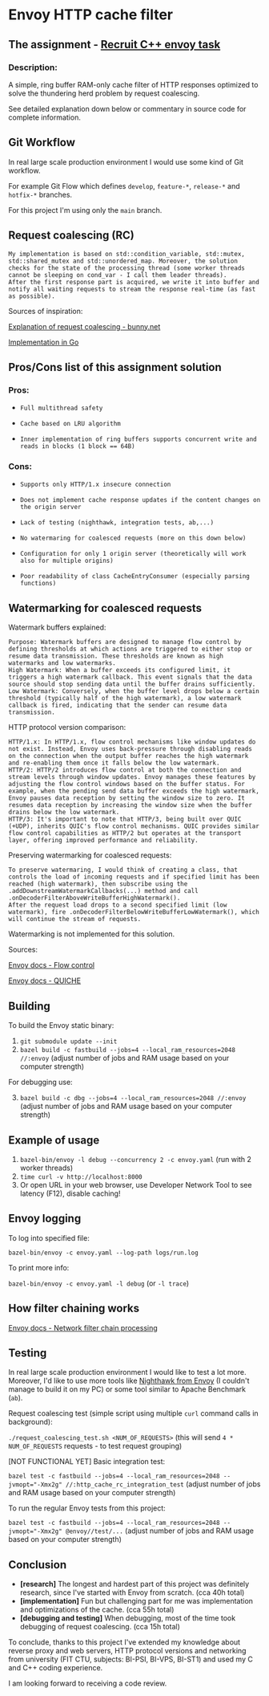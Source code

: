 # Envoy HTTP cache filter

## The assignment - [Recruit C++ envoy task](https://docs.google.com/document/d/1ivIVC0zlOY5AMpe9Wyc2ox5hHkAsh2HPW8hX8-UzXzs/edit)

### Description:

A simple, ring buffer RAM-only cache filter of HTTP responses optimized to solve the thundering herd problem by request coalescing.

See detailed explanation down below or commentary in source code for complete information.

## Git Workflow

In real large scale production environment I would use some kind of Git workflow.

For example Git Flow which defines `develop`, `feature-*`, `release-*` and `hotfix-*` branches.

For this project I'm using only the `main` branch.

## Request coalescing (RC)

    My implementation is based on std::condition_variable, std::mutex, std::shared_mutex and std::unordered_map. Moreover, the solution checks for the state of the processing thread (some worker threads cannot be sleeping on cond_var - I call them leader threads).
    After the first response part is acquired, we write it into buffer and notify all waiting requests to stream the response real-time (as fast as possible).

Sources of inspiration:

[Explanation of request coalescing - bunny.net](https://support.bunny.net/hc/en-us/articles/6762047083922-Understanding-Request-Coalescing#:~:text=What%20is%20Request%20Coalescing%3F,they%20will%20be%20automatically%20merged.)

[Implementation in Go](https://medium.com/@atarax/request-coalescing-a-shield-against-traffic-spikes-implementation-in-go-8d6cb3258630)

## Pros/Cons list of this assignment solution

### Pros:
-     Full multithread safety
-     Cache based on LRU algorithm
-     Inner implementation of ring buffers supports concurrent write and reads in blocks (1 block == 64B)
### Cons:
-     Supports only HTTP/1.x insecure connection
-     Does not implement cache response updates if the content changes on the origin server
-     Lack of testing (nighthawk, integration tests, ab,...)
-     No watermaring for coalesced requests (more on this down below)
-     Configuration for only 1 origin server (theoretically will work also for multiple origins)
-     Poor readability of class CacheEntryConsumer (especially parsing functions)

## Watermarking for coalesced requests

Watermark buffers explained:

    Purpose: Watermark buffers are designed to manage flow control by defining thresholds at which actions are triggered to either stop or resume data transmission. These thresholds are known as high watermarks and low watermarks.
    High Watermark: When a buffer exceeds its configured limit, it triggers a high watermark callback. This event signals that the data source should stop sending data until the buffer drains sufficiently.
    Low Watermark: Conversely, when the buffer level drops below a certain threshold (typically half of the high watermark), a low watermark callback is fired, indicating that the sender can resume data transmission.

HTTP protocol version comparison:

    HTTP/1.x: In HTTP/1.x, flow control mechanisms like window updates do not exist. Instead, Envoy uses back-pressure through disabling reads on the connection when the output buffer reaches the high watermark and re-enabling them once it falls below the low watermark.
    HTTP/2: HTTP/2 introduces flow control at both the connection and stream levels through window updates. Envoy manages these features by adjusting the flow control windows based on the buffer status. For example, when the pending send data buffer exceeds the high watermark, Envoy pauses data reception by setting the window size to zero. It resumes data reception by increasing the window size when the buffer drains below the low watermark.
    HTTP/3: It's important to note that HTTP/3, being built over QUIC (+UDP), inherits QUIC's flow control mechanisms. QUIC provides similar flow control capabilities as HTTP/2 but operates at the transport layer, offering improved performance and reliability.

Preserving watermarking for coalesced requests:

    To preserve watermaring, I would think of creating a class, that controls the load of incoming requests and if specified limit has been reached (high watermark), then subscribe using the .addDownstreamWatermarkCallbacks(...) method and call .onDecoderFilterAboveWriteBufferHighWatermark().
    After the request load drops to a second specified limit (low watermark), fire .onDecoderFilterBelowWriteBufferLowWatermark(), which will continue the stream of requests.

Watermarking is not implemented for this solution.

Sources:

[Envoy docs - Flow control](https://github.com/envoyproxy/envoy/blob/main/source/docs/flow_control.md)

[Envoy docs - QUICHE](https://github.com/envoyproxy/envoy/blob/main/source/docs/quiche_integration.md)

## Building

To build the Envoy static binary:

1. `git submodule update --init`
2. `bazel build -c fastbuild --jobs=4 --local_ram_resources=2048 //:envoy` (adjust number of jobs and RAM usage based on your computer strength)

For debugging use:

3. `bazel build -c dbg --jobs=4 --local_ram_resources=2048 //:envoy` (adjust number of jobs and RAM usage based on your computer strength)

## Example of usage

1. `bazel-bin/envoy -l debug --concurrency 2 -c envoy.yaml` (run with 2 worker threads)
2. `time curl -v http://localhost:8000`
3. Or open URL in your web browser, use Developer Network Tool to see latency (F12), disable caching!

## Envoy logging

To log into specified file:

`bazel-bin/envoy -c envoy.yaml --log-path logs/run.log`

To print more info:

`bazel-bin/envoy -c envoy.yaml -l debug` (or `-l trace`)

## How filter chaining works

[Envoy docs - Network filter chain processing](https://www.envoyproxy.io/docs/envoy/v1.31.0/intro/life_of_a_request#network-filter-chain-processing)

## Testing

In real large scale production environment I would like to test a lot more. Moreover, I'd like to use more tools like [Nighthawk from Envoy](https://github.com/envoyproxy/nighthawk) (I couldn't manage to build it on my PC) or some tool similar to Apache Benchmark (`ab`).

Request coalescing test (simple script using multiple `curl` command calls in background):

`./request_coalescing_test.sh <NUM_OF_REQUESTS>` (this will send `4 * NUM_OF_REQUESTS` requests - to test request grouping)

[NOT FUNCTIONAL YET] Basic integration test:

`bazel test -c fastbuild --jobs=4 --local_ram_resources=2048 --jvmopt="-Xmx2g" //:http_cache_rc_integration_test` (adjust number of jobs and RAM usage based on your computer strength)

To run the regular Envoy tests from this project:

`bazel test -c fastbuild --jobs=4 --local_ram_resources=2048 --jvmopt="-Xmx2g" @envoy//test/...` (adjust number of jobs and RAM usage based on your computer strength)

## Conclusion

- **[research]** The longest and hardest part of this project was definitely research, since I've started with Envoy from scratch. (cca 40h total)
- **[implementation]** Fun but challenging part for me was implementation and optimizations of the cache. (cca 55h total)
- **[debugging and testing]** When debugging, most of the time took debugging of request coalescing. (cca 15h total)

To conclude, thanks to this project I've extended my knowledge about reverse proxy and web servers, HTTP protocol versions and networking from university (FIT CTU, subjects: BI-PSI, BI-VPS, BI-ST1) and used my C and C++ coding experience.

I am looking forward to receiving a code review.
